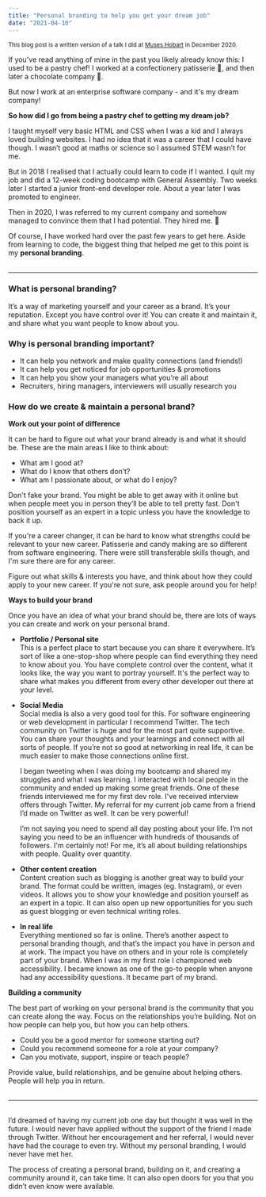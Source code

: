 ```yaml
---
title: "Personal branding to help you get your dream job"
date: "2021-04-10"
---
```


<sup>This blog post is a written version of a talk I did at [Muses Hobart](https://musescodejs.org/hobart.html) in December 2020.</sup>

If you've read anything of mine in the past you likely already know this: I used to be a pastry chef! I worked at a confectionery patisserie 🍬, and then later a chocolate company 🍫.

But now I work at an enterprise software company - and it's my dream company!

**So how did I go from being a pastry chef to getting my dream job?**

I taught myself very basic HTML and CSS when I was a kid and I always loved building websites. I had no idea that it was a career that I could have though. I wasn’t good at maths or science so I assumed STEM wasn’t for me.

But in 2018 I realised that I actually could learn to code if I wanted. I quit my job and did a 12-week coding bootcamp with General Assembly. Two weeks later I started a junior front-end developer role. About a year later I was promoted to engineer.

Then in 2020, I was referred to my current company and somehow managed to convince them that I had potential. They hired me. 🎉

Of course, I have worked hard over the past few years to get here. Aside from learning to code, the biggest thing that helped me get to this point is my **personal branding**.<br><br>

---

### What is personal branding?

It’s a way of marketing yourself and your career as a brand. It’s your reputation. Except you have control over it! You can create it and maintain it, and share what you want people to know about you.

### Why is personal branding important?

- It can help you network and make quality connections (and friends!)
- It can help you get noticed for job opportunities & promotions
- It can help you show your managers what you’re all about
- Recruiters, hiring managers, interviewers will usually research you

### How do we create & maintain a personal brand?

**Work out your point of difference**

It can be hard to figure out what your brand already is and what it should be. These are the main areas I like to think about:

- What am I good at?
- What do I know that others don’t?
- What am I passionate about, or what do I enjoy?

Don't fake your brand. You might be able to get away with it online but when people meet you in person they’ll be able to tell pretty fast. Don't position yourself as an expert in a topic unless you have the knowledge to back it up.

If you're a career changer, it can be hard to know what strengths could be relevant to your new career. Patisserie and candy making are so different from software engineering. There were still transferable skills though, and I'm sure there are for any career.

Figure out what skills & interests you have, and think about how they could apply to your new career. If you're not sure, ask people around you for help!

**Ways to build your brand**

Once you have an idea of what your brand should be, there are lots of ways you can create and work on your personal brand.

- **Portfolio / Personal site**<br>
  This is a perfect place to start because you can share it everywhere. It’s sort of like a one-stop-shop where people can find everything they need to know about you. You have complete control over the content, what it looks like, the way you want to portray yourself. It's the perfect way to share what makes you different from every other developer out there at your level.
- **Social Media**<br>
  Social media is also a very good tool for this. For software engineering or web development in particular I recommend Twitter. The tech community on Twitter is huge and for the most part quite supportive. You can share your thoughts and your learnings and connect with all sorts of people. If you’re not so good at networking in real life, it can be much easier to make those connections online first.

  I began tweeting when I was doing my bootcamp and shared my struggles and what I was learning. I interacted with local people in the community and ended up making some great friends. One of these friends interviewed me for my first dev role. I've received interview offers through Twitter. My referral for my current job came from a friend I’d made on Twitter as well. It can be very powerful!

  I’m not saying you need to spend all day posting about your life. I’m not saying you need to be an influencer with hundreds of thousands of followers. I'm certainly not! For me, it’s all about building relationships with people. Quality over quantity.

- **Other content creation**<br>
  Content creation such as blogging is another great way to build your brand. The format could be written, images (eg. Instagram), or even videos. It allows you to show your knowledge and position yourself as an expert in a topic. It can also open up new opportunities for you such as guest blogging or even technical writing roles.
- **In real life**<br>
  Everything mentioned so far is online. There’s another aspect to personal branding though, and that’s the impact you have in person and at work. The impact you have on others and in your role is completely part of your brand. When I was in my first role I championed web accessibility. I became known as one of the go-to people when anyone had any accessibility questions. It became part of my brand.

**Building a community**

The best part of working on your personal brand is the community that you can create along the way. Focus on the relationships you’re building. Not on how people can help you, but how you can help others.

- Could you be a good mentor for someone starting out?
- Could you recommend someone for a role at your company?
- Can you motivate, support, inspire or teach people?

Provide value, build relationships, and be genuine about helping others. People will help you in return.<br><br>

---

<br>I’d dreamed of having my current job one day but thought it was well in the future. I would never have applied without the support of the friend I made through Twitter. Without her encouragement and her referral, I would never have had the courage to even try. Without my personal branding, I would never have met her.

The process of creating a personal brand, building on it, and creating a community around it, can take time. It can also open doors for you that you didn’t even know were available.
